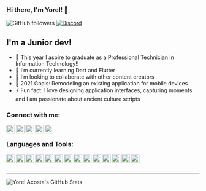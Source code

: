 ### Hi there, I'm Yorel! 👋

![GitHub followers](https://img.shields.io/github/followers/yorelacostab?label=FOLLOW%20%40YORELACOSTAB&logo=Github&style=for-the-badge)
[![Discord](https://img.shields.io/discord/796222813399941190?label=DISCORD%20CHAT%20%40OVERDATA&logo=Discord&style=for-the-badge)][discord]
## I'm a Junior dev!

- 🔭 This year I aspire to graduate as a Professional Technician in Information Technology!!
- 🌱 I’m currently learning Dart and Flutter
- 👯 I’m looking to collaborate with other content creators
- 🥅 2021 Goals: Remodeling an existing application for mobile devices
- ⚡ Fun fact: I love designing application interfaces, capturing moments and I am passionate about ancient culture scripts


### Connect with me:

[<img align="left" alt="Yorel Acosta | Dev.to" width="22px" src="https://simpleicons.org/icons/dev-dot-to.svg" />][devto]
[<img align="left" alt="Yorel Acosta | Dribbble" width="22px" src="https://simpleicons.org/icons/dribbble.svg" />][dribbble]
[<img align="left" alt="Yorel Acosta | Instagram" width="22px" src="https://simpleicons.org/icons/instagram.svg" />][instagram]
[<img align="left" alt="Yorel Acosta | Discord" width="22px" src="https://simpleicons.org/icons/discord.svg" />][discord]
[<img align="left" alt="Yorel Acosta | Linkedin" width="22px" src="https://simpleicons.org/icons/linkedin.svg" />][linkedin]

<br />

### Languages and Tools:

<img align="left" width="22px" src="https://simpleicons.org/icons/java.svg" />
<img align="left" width="22px" src="https://simpleicons.org/icons/javascript.svg" />
<img align="left" width="22px" src="https://simpleicons.org/icons/node-dot-js.svg" />
<img align="left" width="22px" src="https://simpleicons.org/icons/express.svg" />
<img align="left" width="22px" src="https://simpleicons.org/icons/firebase.svg" />
<img align="left" width="22px" src="https://simpleicons.org/icons/gnubash.svg" />
<img align="left" width="22px" src="https://simpleicons.org/icons/flutter.svg" />
<img align="left" width="22px" src="https://simpleicons.org/icons/graphql.svg" />
<img align="left" width="22px" src="https://simpleicons.org/icons/figma.svg" />
<img align="left" width="22px" src="https://simpleicons.org/icons/adobexd.svg" />
<img align="left" width="22px" src="https://simpleicons.org/icons/adobepremierepro.svg" />
<img align="left" width="22px" src="https://simpleicons.org/icons/visualstudio.svg" />
<img align="left" width="22px" src="https://simpleicons.org/icons/visualstudiocode.svg" />
<img align="left" width="22px" src="https://simpleicons.org/icons/raspberrypi.svg" />

<br />
<br />

---
<img align="left" alt="Yorel Acosta's GitHub Stats" src="https://github-readme-stats.yorelacostab.vercel.app/api?username=yorelacostab&show_icons=true&hide_border=true" />

[dribbble]: https://dribbble.com/Yorel_Acosta
[instagram]: https://www.instagram.com/yorel_acosta/
[discord]: https://discord.gg/Sz4uQYQd
[linkedin]: https://www.linkedin.com/in/yorel-acosta-3b2630185/
[website]: https://example.com
[github]: https://github.com/YorelAcostaB
[devto]: https://dev.to/yorelacostab
